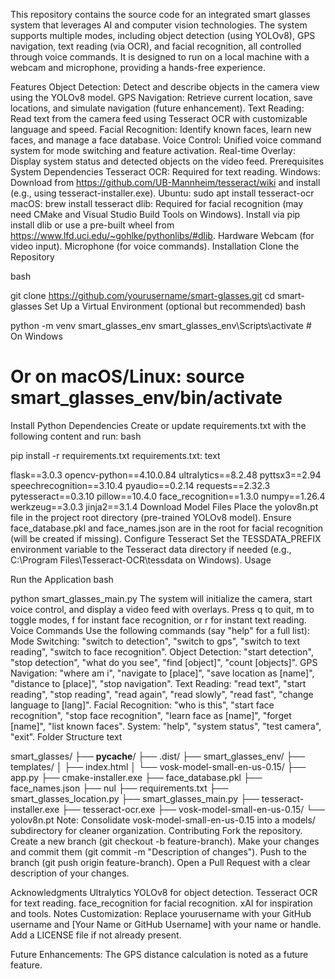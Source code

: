 This repository contains the source code for an integrated smart glasses system that leverages AI and computer vision technologies. The system supports multiple modes, including object detection (using YOLOv8), GPS navigation, text reading (via OCR), and facial recognition, all controlled through voice commands. It is designed to run on a local machine with a webcam and microphone, providing a hands-free experience.


Features
Object Detection: Detect and describe objects in the camera view using the YOLOv8 model.
GPS Navigation: Retrieve current location, save locations, and simulate navigation (future enhancement).
Text Reading: Read text from the camera feed using Tesseract OCR with customizable language and speed.
Facial Recognition: Identify known faces, learn new faces, and manage a face database.
Voice Control: Unified voice command system for mode switching and feature activation.
Real-time Overlay: Display system status and detected objects on the video feed.
Prerequisites
System Dependencies
Tesseract OCR: Required for text reading.
Windows: Download from https://github.com/UB-Mannheim/tesseract/wiki and install (e.g., using tesseract-installer.exe).
Ubuntu: sudo apt install tesseract-ocr
macOS: brew install tesseract
dlib: Required for facial recognition (may need CMake and Visual Studio Build Tools on Windows).
Install via pip install dlib or use a pre-built wheel from https://www.lfd.uci.edu/~gohlke/pythonlibs/#dlib.
Hardware
Webcam (for video input).
Microphone (for voice commands).
Installation
Clone the Repository

bash


git clone https://github.com/yourusername/smart-glasses.git
cd smart-glasses
Set Up a Virtual Environment (optional but recommended)
bash




python -m venv smart_glasses_env
smart_glasses_env\Scripts\activate  # On Windows
# Or on macOS/Linux: source smart_glasses_env/bin/activate
Install Python Dependencies Create or update requirements.txt with the following content and run:
bash




pip install -r requirements.txt
requirements.txt:
text

flask==3.0.3
opencv-python==4.10.0.84
ultralytics==8.2.48
pyttsx3==2.94
speechrecognition==3.10.4
pyaudio==0.2.14
requests==2.32.3
pytesseract==0.3.10
pillow==10.4.0
face_recognition==1.3.0
numpy==1.26.4
werkzeug==3.0.3
jinja2==3.1.4
Download Model Files
Place the yolov8n.pt file in the project root directory (pre-trained YOLOv8 model).
Ensure face_database.pkl and face_names.json are in the root for facial recognition (will be created if missing).
Configure Tesseract
Set the TESSDATA_PREFIX environment variable to the Tesseract data directory if needed (e.g., C:\Program Files\Tesseract-OCR\tessdata on Windows).
Usage



Run the Application
bash




python smart_glasses_main.py
The system will initialize the camera, start voice control, and display a video feed with overlays.
Press q to quit, m to toggle modes, f for instant face recognition, or r for instant text reading.
Voice Commands Use the following commands (say "help" for a full list):
Mode Switching: "switch to detection", "switch to gps", "switch to text reading", "switch to face recognition".
Object Detection: "start detection", "stop detection", "what do you see", "find [object]", "count [objects]".
GPS Navigation: "where am i", "navigate to [place]", "save location as [name]", "distance to [place]", "stop navigation".
Text Reading: "read text", "start reading", "stop reading", "read again", "read slowly", "read fast", "change language to [lang]".
Facial Recognition: "who is this", "start face recognition", "stop face recognition", "learn face as [name]", "forget [name]", "list known faces".
System: "help", "system status", "test camera", "exit".
Folder Structure
text



smart_glasses/
├── __pycache__/
├── .dist/
├── smart_glasses_env/
├── templates/
│   ├── index.html
│   └── vosk-model-small-en-us-0.15/
├── app.py
├── cmake-installer.exe
├── face_database.pkl
├── face_names.json
├── nul
├── requirements.txt
├── smart_glasses_location.py
├── smart_glasses_main.py
├── tesseract-installer.exe
├── tesseract-ocr.exe
├── vosk-model-small-en-us-0.15/
└── yolov8n.pt
Note: Consolidate vosk-model-small-en-us-0.15 into a models/ subdirectory for cleaner organization.
Contributing
Fork the repository.
Create a new branch (git checkout -b feature-branch).
Make your changes and commit them (git commit -m "Description of changes").
Push to the branch (git push origin feature-branch).
Open a Pull Request with a clear description of your changes.

Acknowledgments
Ultralytics YOLOv8 for object detection.
Tesseract OCR for text reading.
face_recognition for facial recognition.
xAI for inspiration and tools.
Notes
Customization: Replace yourusername with your GitHub username and [Your Name or GitHub Username] with your name or handle. Add a LICENSE file if not already present.

Future Enhancements: The GPS distance calculation is noted as a future feature.
